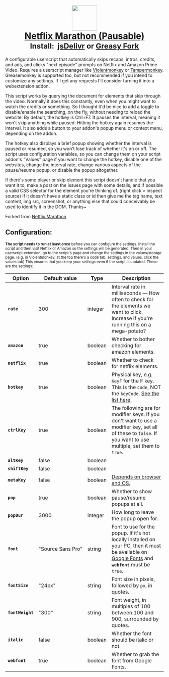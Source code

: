   <h1 align="center">
    <a href="https://greasyfork.org/scripts/420475-netflix-marathon-pausable/code/Netflix Marathon (Pausable).user.js"><img src="https://cdn.jsdelivr.net/gh/aminomancer/Netflix-Marathon-Pausable@latest/icon.svg" width="80em" /><br>
      <b>Netflix Marathon (Pausable)</b></a><br>
  <sup><b>Install:&nbsp;&nbsp;<a href="https://cdn.jsdelivr.net/gh/aminomancer/Netflix-Marathon-Pausable@latest/marathon.user.js">jsDelivr</a>&nbsp;or&nbsp;<a href="https://greasyfork.org/scripts/420475-netflix-marathon-pausable/code/Netflix Marathon (Pausable).user.js">Greasy Fork</a></b></sup>
  </h1>

A configurable userscript that automatically skips recaps, intros, credits, and ads, and clicks "next episode" prompts on Netflix and Amazon Prime Video. Requires a userscript manager like [Violentmonkey](https://violentmonkey.github.io/) or [Tampermonkey](https://www.tampermonkey.net/). Greasemonkey is supported too, but not recommended if you intend to customize any settings. If I get any requests I'll consider turning it into a webextension addon.

This script works by querying the document for elements that skip through the video. Normally it does this constantly, even when you might want to watch the credits or something. So I thought it'd be nice to add a toggle to disable/enable the searching, on the fly, without needing to reload the website. By default, the hotkey is Ctrl+F7. It pauses the interval, meaning it won't skip anything while paused. Hitting the hotkey again resumes the interval. It also adds a button to your addon's popup menu or context menu, depending on the addon.

The hotkey also displays a brief popup showing whether the interval is paused or resumed, so you won't lose track of whether it's on or off. The script uses configuration variables, so you can change them on your script addon's "Values" page if you want to change the hotkey, disable one of the websites, change the interval rate, change various aspects of the pause/resume popup, or disable the popup altogether.

If there's some player or skip element this script doesn't handle that you want it to, make a post on the issues page with some details, and if possible a valid CSS selector for the element you're thinking of. (right click > inspect source) If it doesn't have a static class or id then give me the tag name, text content, img src, screenshot, or anything else that could conceivably be used to identify it in the DOM. Thanks~

Forked from [Netflix Marathon](https://greasyfork.org/en/scripts/30029-netflix-marathon)

<h2>Configuration:</h2>

<small>**The script needs to run at least once** before you can configure the settings. Install the script and then visit Netflix or Amazon so the settings will be generated. Then in your userscript extension, go to the script's page and change the settings in the values/storage page. (e.g. in Violentmonkey, at the top there's a code tab, settings, and values. click the values tab) This ensures that you keep your settings even if the script is updated. These are the settings:

| Option | Default value | Type | Description |
|-|-|-|-|
| **`rate`** | 300 | integer | Interval rate in milliseconds — How often to check for the elements we want to click. Increase if you're running this on a mega-potato? |
| **`amazon`** | true | boolean | Whether to bother checking for amazon elements. |
| **`netflix`** | true | boolean | Whether to check for netflix elements. |
| **`hotkey`** | true | boolean | Physical key, e.g. `KeyF` for the F key. This is the `code`, NOT the `keyCode`. [See the list here](https://developer.mozilla.org/en-US/docs/Web/API/KeyboardEvent/code/code_values). |
| **`ctrlKey`** | true | boolean | The following are for modifier keys. If you don't want to use a modifier key, set all of these to `false`. If you want to use multiple, set them to `true`. |
| **`altKey`** | false | boolean |  |
| **`shiftKey`** | false | boolean |  |
| **`metaKey`** | false | boolean | [Depends on browser and OS.](https://developer.mozilla.org/en-US/docs/Web/API/KeyboardEvent/metaKey) |
| **`pop`** | true | boolean | Whether to show pause/resume popups at all. |
| **`popDur`** | 3000 | integer | How long to leave the popup open for. |
| **`font`** | "Source&#160;Sans&#160;Pro" | string | Font to use for the popup. If it's not locally installed on your PC, then it must be available on [Google Fonts](https://fonts.google.com/) and **`webfont`** must be `true`. |
| **`fontSize`** | "24px" | string | Font size in pixels, followed by `px`, in quotes. |
| **`fontWeight`** | "300" | string | Font weight, in multiples of 100 between 100 and 900, surrounded by quotes. |
| **`italic`** | false | boolean | Whether the font should be italic or not. |
| **`webfont`** | true | boolean | Whether to grab the font from Google Fonts. |